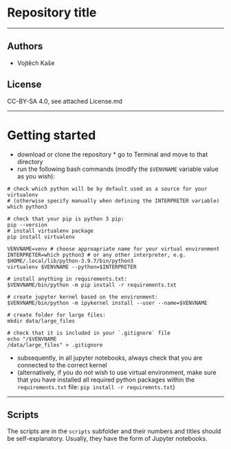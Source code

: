 #  Repository title

---
## Authors
* Vojtěch Kaše


## License
CC-BY-SA 4.0, see attached License.md

---
# Getting started

* download or clone the repository
* go to Terminal and move to that directory
* run the following bash commands (modify the `$VENVNAME` variable value as you wish):
```
# check which python will be by default used as a source for your virtualenv
# (otherwise specify manually when defining the INTERPRETER variable)
which python3

# check that your pip is python 3 pip:
pip --version
# install virtualenv package
pip install virtualenv

VENVNAME=venv # choose approapriate name for your virtual environment
INTERPRETER=which python3 # or any other interpreter, e.g. $HOME/.local/lib/python-3.9.7/bin/python3
virtualenv $VENVNAME --python=$INTERPRETER

# install anything in requirements.txt:
$VENVNAME/bin/python -m pip install -r requirements.txt 

# create jupyter kernel based on the environment:
$VENVNAME/bin/python -m ipykernel install --user --name=$VENVNAME

# create folder for large files:
mkdir data/large_files

# check that it is included in your `.gitignore` file
echo "/$VENVNAME
/data/large_files" > .gitignore

```

* subsequently, in all jupyter notebooks, always check that you are connected to the correct kernel 
* (alternatively, if you do not wish to use virtual environment, make sure that you have installed all required python packages within the `requirements.txt` file: `pip install -r requiremnts.txt`)

---
## Scripts 
The scripts are in the `scripts` subfolder and their numbers and titles should be self-explanatory. Usually, they have the form of Jupyter notebooks.
